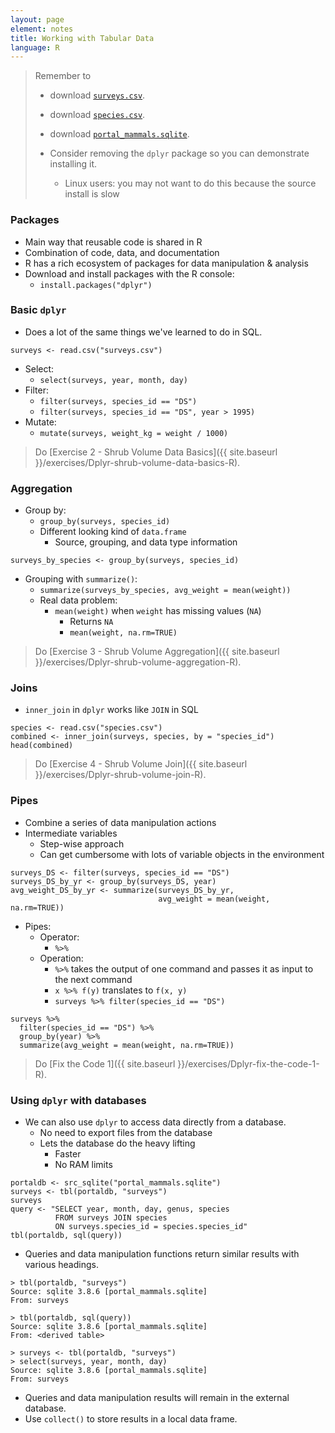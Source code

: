 ```yaml
---
layout: page
element: notes
title: Working with Tabular Data
language: R
--- 
```


> Remember to
> 
> * download [`surveys.csv`](https://ndownloader.figshare.com/files/2292172).
> * download [`species.csv`](https://ndownloader.figshare.com/files/3299483).
> * download [`portal_mammals.sqlite`](https://ndownloader.figshare.com/files/2292171).
>
> * Consider removing the `dplyr` package so you can demonstrate installing it.
>     * Linux users: you may not want to do this because the source install is slow

### Packages

* Main way that reusable code is shared in R
* Combination of code, data, and documentation
* R has a rich ecosystem of packages for data manipulation & analysis
* Download and install packages with the R console:
    * `install.packages("dplyr")`

### Basic `dplyr`

* Does a lot of the same things we've learned to do in SQL.

```
surveys <- read.csv("surveys.csv")
```

* Select: 
    * `select(surveys, year, month, day)`
* Filter: 
    * `filter(surveys, species_id == "DS")`
    * `filter(surveys, species_id == "DS", year > 1995)`
* Mutate: 
    * `mutate(surveys, weight_kg = weight / 1000)`

> Do [Exercise 2 - Shrub Volume Data Basics]({{ site.baseurl }}/exercises/Dplyr-shrub-volume-data-basics-R).

### Aggregation

* Group by: 
    * `group_by(surveys, species_id)`
    * Different looking kind of `data.frame` 
        * Source, grouping, and data type information

```
surveys_by_species <- group_by(surveys, species_id)
```

* Grouping with `summarize()`:
    * `summarize(surveys_by_species, avg_weight = mean(weight))`
    * Real data problem: 
        * `mean(weight)` when `weight` has missing values (`NA`) 
            * Returns `NA`
            * `mean(weight, na.rm=TRUE)`

> Do [Exercise 3 - Shrub Volume Aggregation]({{ site.baseurl }}/exercises/Dplyr-shrub-volume-aggregation-R).

### Joins

* `inner_join` in `dplyr` works like `JOIN` in SQL

```
species <- read.csv("species.csv")
combined <- inner_join(surveys, species, by = "species_id")
head(combined)
```

> Do [Exercise 4 - Shrub Volume Join]({{ site.baseurl }}/exercises/Dplyr-shrub-volume-join-R).

### Pipes

* Combine a series of data manipulation actions
* Intermediate variables
    * Step-wise approach 
    * Can get cumbersome with lots of variable objects in the environment

```
surveys_DS <- filter(surveys, species_id == "DS")
surveys_DS_by_yr <- group_by(surveys_DS, year)
avg_weight_DS_by_yr <- summarize(surveys_DS_by_yr, 
                                 avg_weight = mean(weight, na.rm=TRUE))
```

* Pipes:
    * Operator: 
        * `%>%`
    * Operation:
        * `%>%` takes the output of one command and passes it as input to the next command 
        * `x %>% f(y)` translates to `f(x, y)`
        * `surveys %>% filter(species_id == "DS")`

```
surveys %>%
  filter(species_id == "DS") %>%
  group_by(year) %>%
  summarize(avg_weight = mean(weight, na.rm=TRUE))
```

> Do [Fix the Code 1]({{ site.baseurl }}/exercises/Dplyr-fix-the-code-1-R).

### Using `dplyr` with databases

* We can also use `dplyr` to access data directly from a database.
    * No need to export files from the database
    * Lets the database do the heavy lifting
        * Faster
        * No RAM limits

```
portaldb <- src_sqlite("portal_mammals.sqlite")
surveys <- tbl(portaldb, "surveys")
surveys
query <- "SELECT year, month, day, genus, species
          FROM surveys JOIN species
          ON surveys.species_id = species.species_id"
tbl(portaldb, sql(query))
```

* Queries and data manipulation functions return similar results with various headings.

```
> tbl(portaldb, "surveys")
Source: sqlite 3.8.6 [portal_mammals.sqlite]
From: surveys

> tbl(portaldb, sql(query))
Source: sqlite 3.8.6 [portal_mammals.sqlite]
From: <derived table>

> surveys <- tbl(portaldb, "surveys")
> select(surveys, year, month, day)
Source: sqlite 3.8.6 [portal_mammals.sqlite]
From: surveys
```

* Queries and data manipulation results will remain in the external database.
* Use `collect()` to store results in a local data frame.
